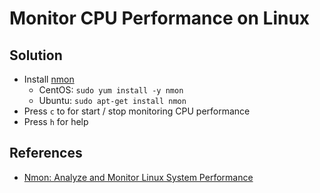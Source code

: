# Monitor CPU Performance on Linux

## Solution
* Install [nmon](http://nmon.sourceforge.net/pmwiki.php)
  * CentOS: `sudo yum install -y nmon`
  * Ubuntu: `sudo apt-get install nmon`
* Press `c` to for start / stop monitoring CPU performance
* Press `h` for help

## References
* [Nmon: Analyze and Monitor Linux System Performance](https://www.tecmint.com/nmon-analyze-and-monitor-linux-system-performance/)

